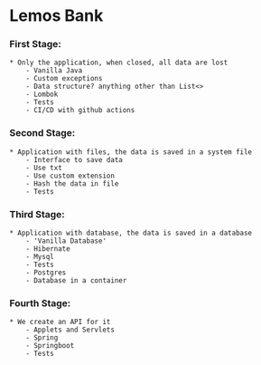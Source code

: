 # Lemos Bank

### First Stage:
    * Only the application, when closed, all data are lost
        - Vanilla Java
        - Custom exceptions
        - Data structure? anything other than List<>
        - Lombok
        - Tests
        - CI/CD with github actions
### Second Stage:
    * Application with files, the data is saved in a system file
        - Interface to save data
        - Use txt
        - Use custom extension
        - Hash the data in file
        - Tests
### Third Stage:
    * Application with database, the data is saved in a database
        - 'Vanilla Database'
        - Hibernate
        - Mysql
        - Tests
        - Postgres
        - Database in a container
### Fourth Stage:
    * We create an API for it
        - Applets and Servlets
        - Spring
        - Springboot
        - Tests